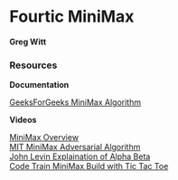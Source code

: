 # Fourtic MiniMax 

**Greg Witt**




### Resources

**Documentation**

[GeeksForGeeks MiniMax Algorithm](https://www.geeksforgeeks.org/minimax-algorithm-in-game-theory-set-1-introduction/)

**Videos**

[MiniMax Overview](https://www.youtube.com/watch?v=l-hh51ncgDI)  
[MIT MiniMax Adversarial Algorithm](https://www.youtube.com/watch?v=STjW3eH0Cik&t=372s)  
[John Levin Explaination of Alpha Beta ](https://www.youtube.com/watch?v=zp3VMe0Jpf8&t=308s)  
[Code Train MiniMax Build with Tic Tac Toe](https://www.youtube.com/watch?v=trKjYdBASyQ&t=1357s)